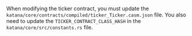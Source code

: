When modifying the ticker contract, you must update the `katana/core/contracts/compiled/ticker_Ticker.casm.json` file.
You also need to update the `TICKER_CONTRACT_CLASS_HASH` in the `katana/core/src/constants.rs` file.
